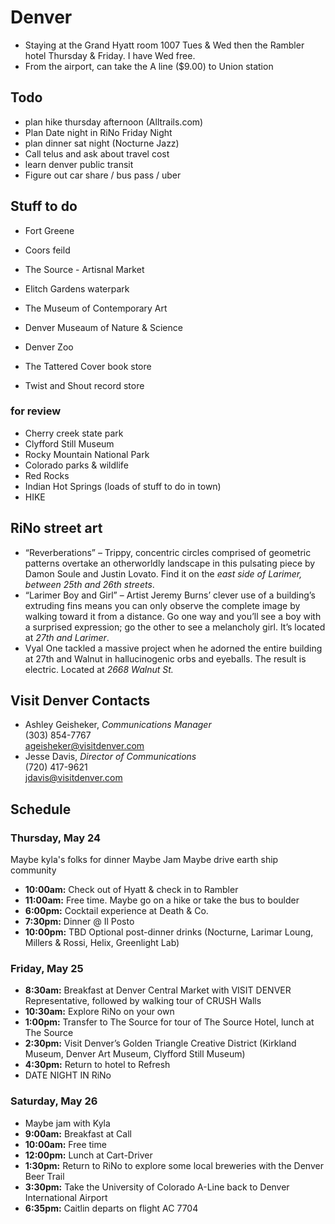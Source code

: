 # Denver

- Staying at the Grand Hyatt room 1007 Tues & Wed then the Rambler hotel Thursday & Friday. I have Wed free.
- From the airport, can take the A line ($9.00) to Union station

## Todo

- plan hike thursday afternoon (Alltrails.com)
- Plan Date night in RiNo Friday Night
- plan dinner sat night (Nocturne Jazz)
- Call telus and ask about travel cost
- learn denver public transit
- Figure out car share / bus pass / uber

## Stuff to do

- Fort Greene
- Coors feild
- The Source - Artisnal Market
- Elitch Gardens waterpark
- The Museum of Contemporary Art

- Denver Museaum of Nature & Science
- Denver Zoo
- The Tattered Cover book store
- Twist and Shout record store

### for review

- Cherry creek state park
- Clyfford Still Museum
- Rocky Mountain National Park
- Colorado parks & wildlife
- Red Rocks
- Indian Hot Springs (loads of stuff to do in town)
- HIKE

## RiNo street art

- “Reverberations” – Trippy, concentric circles comprised of geometric patterns overtake an otherworldly landscape in this pulsating piece by Damon Soule and Justin Lovato. Find it on the _east side of Larimer, between 25th and 26th streets_.
- “Larimer Boy and Girl” – Artist Jeremy Burns’ clever use of a building’s extruding fins means you can only observe the complete image by walking toward it from a distance. Go one way and you’ll see a boy with a surprised expression; go the other to see a melancholy girl. It’s located at _27th and Larimer_.
- Vyal One tackled a massive project when he adorned the entire building at 27th and Walnut in hallucinogenic orbs and eyeballs. The result is electric. Located at _2668 Walnut St._

## Visit Denver Contacts

- Ashley Geisheker, _Communications Manager_  
  (303) 854-7767  
  ageisheker@visitdenver.com
- Jesse Davis, _Director of Communications_  
  (720) 417-9621  
  jdavis@visitdenver.com

## Schedule

### Thursday, May 24

Maybe kyla's folks for dinner
Maybe Jam
Maybe drive earth ship community

- **10:00am:** Check out of Hyatt & check in to Rambler
- **11:00am:** Free time. Maybe go on a hike or take the bus to boulder
- **6:00pm:** Cocktail experience at Death & Co.
- **7:30pm:** Dinner @ Il Posto
- **10:00pm:** TBD Optional post-dinner drinks (Nocturne, Larimar Loung, Millers & Rossi, Helix, Greenlight Lab)

### Friday, May 25

- **8:30am:** Breakfast at Denver Central Market with VISIT DENVER Representative, followed by walking tour of CRUSH Walls
- **10:30am:** Explore RiNo on your own
- **1:00pm:** Transfer to The Source for tour of The Source Hotel, lunch at The Source
- **2:30pm:** Visit Denver’s Golden Triangle Creative District (Kirkland Museum, Denver Art Museum, Clyfford Still Museum)
- **4:30pm:** Return to hotel to Refresh
- DATE NIGHT IN RiNo

### Saturday, May 26

- Maybe jam with Kyla
- **9:00am:** Breakfast at Call
- **10:00am:** Free time
- **12:00pm:** Lunch at Cart-Driver
- **1:30pm:** Return to RiNo to explore some local breweries with the Denver Beer Trail
- **3:30pm:** Take the University of Colorado A-Line back to Denver International Airport
- **6:35pm:** Caitlin departs on flight AC 7704
